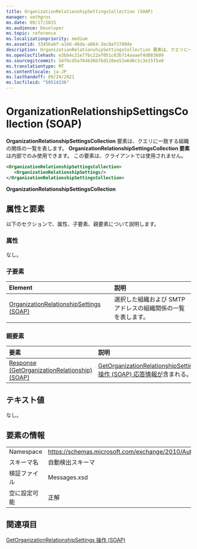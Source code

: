 ```yaml
---
title: OrganizationRelationshipSettingsCollection (SOAP)
manager: sethgros
ms.date: 09/17/2015
ms.audience: Developer
ms.topic: reference
ms.localizationpriority: medium
ms.assetid: 33456abf-a1b6-46da-a864-3ec8af2780de
description: OrganizationRelationshipSettingsCollection 要素は、クエリに一致する組織の関係の一覧を表します。 OrganizationRelationshipSettingsCollection 要素は内部でのみ使用できます。 この要素は、クライアントでは使用されません。
ms.openlocfilehash: e3bb4c21e77bc22af051c63b714aaaef4d883609
ms.sourcegitcommit: 54f6cd5a704b36b76d110ee53a6d6c1c3e15f5a9
ms.translationtype: MT
ms.contentlocale: ja-JP
ms.lasthandoff: 09/24/2021
ms.locfileid: "59514236"
---
```

# <a name="organizationrelationshipsettingscollection-soap"></a>OrganizationRelationshipSettingsCollection (SOAP)

**OrganizationRelationshipSettingsCollection** 要素は、クエリに一致する組織の関係の一覧を表します。 **OrganizationRelationshipSettingsCollection 要素** は内部でのみ使用できます。 この要素は、クライアントでは使用されません。 
  
```XML
<OrganizationRelationshipSettingsCollection>
   <OrganizationRelationshipSettings/>
</OrganizationRelationshipSettingsCollection>
```

 **OrganizationRelationshipSettingsCollection**
## <a name="attributes-and-elements"></a>属性と要素

以下のセクションで、属性、子要素、親要素について説明します。
  
### <a name="attributes"></a>属性

なし。
  
### <a name="child-elements"></a>子要素

|**Element**|**説明**|
|:-----|:-----|
|[OrganizationRelationshipSettings (SOAP)](organizationrelationshipsettings-soap.md) <br/> |選択した組織および SMTP アドレスの組織関係の一覧を表します。  <br/> |
   
### <a name="parent-elements"></a>親要素

|**要素**|**説明**|
|:-----|:-----|
|[Response (GetOrganizationRelationship) (SOAP)](response-getorganizationrelationshipsoap.md) <br/> |[GetOrganizationRelationshipSettings 操作 (SOAP) 応答情報が](getorganizationrelationshipsettings-operation-soap.md)含まれる。  <br/> |
   
## <a name="text-value"></a>テキスト値

なし。
  
## <a name="element-information"></a>要素の情報

|||
|:-----|:-----|
|Namespace  <br/> |https://schemas.microsoft.com/exchange/2010/Autodiscover  <br/> |
|スキーマ名  <br/> |自動検出スキーマ  <br/> |
|検証ファイル  <br/> |Messages.xsd  <br/> |
|空に設定可能  <br/> |正解  <br/> |
   
## <a name="see-also"></a>関連項目



[GetOrganizationRelationshipSettings 操作 (SOAP)](getorganizationrelationshipsettings-operation-soap.md)

